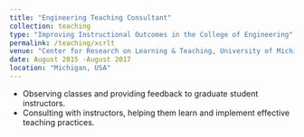 ```yaml
---
title: "Engineering Teaching Consultant"
collection: teaching
type: "Improving Instructional Outcomes in the College of Engineering"
permalink: /teaching/xcrlt
venue: "Center for Research on Learning & Teaching, University of Michigan Ann Arbor"
date: August 2015 -August 2017
location: "Michigan, USA"
---
```

* Observing classes and providing feedback to graduate student instructors. 
* Consulting with instructors, helping them learn and implement effective teaching practices.
